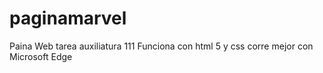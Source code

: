 # paginamarvel
Paina Web tarea auxiliatura 111
Funciona con html 5 y css
corre mejor con Microsoft Edge
